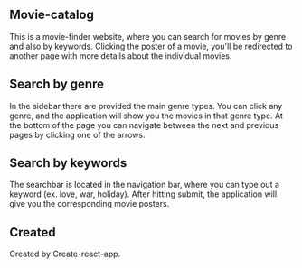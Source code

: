 

## Movie-catalog

This is a movie-finder website, where you can search for movies by genre and also by keywords.
Clicking the poster of a movie, you'll be redirected to another page with more details about the individual movies.

## Search by genre

In the sidebar there are provided the main genre types. You can click any genre, and the application will show you the movies in that genre type. At the bottom of the page you can navigate between the next and previous pages by clicking one of the arrows.

## Search by keywords

The searchbar is located in the navigation bar, where you can type out a keyword (ex. love, war, holiday). After hitting submit, the application will give you the corresponding movie posters.

## Created

Created by Create-react-app.


